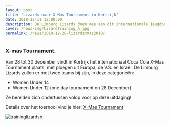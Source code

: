 ```yaml
---
layout: post
title: "Lizards naar X-Mas Tournament in Kortrijk"
date: 2018-12-11 12:00:00
description: De Limburg Lizards doen mee aan dit internationale jeugdbasketbaltoernooi.
cover: /news/img/LizardTraining_A.jpg
permalink: /news/2018-12-28-lizardsxmas2018/
---
```


### X-mas Tournament.

Van 28 tot 30 december vindt in Kortrijk het internationaal Coca Cola X-Mas Tournament plaats, met ploegen uit Europa, de V.S. en Israël.
De Limburg Lizards zullen er met twee teams bij zijn, in deze categorieën:

- Women Under 14 
- Women Under 12 (one day tournament on 28 December)

Ze bereiden zich ondertussen volop voor op deze uitdaging!

Details over het toernooi vind je hier: [X-Mas Tournament](http://www.x-mastournament.be)

![traininglizardsb](/news/img/LizardTraining_B.jpg)
